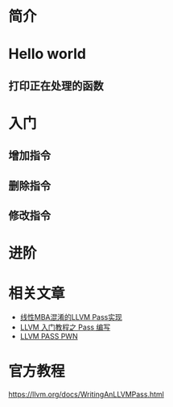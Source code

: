 # 简介
# Hello world
## 打印正在处理的函数

# 入门
## 增加指令
## 删除指令
## 修改指令
# 进阶
## 
# 相关文章
- [线性MBA混淆的LLVM Pass实现](https://bbs.pediy.com/thread-271574.htm)
- [LLVM 入门教程之 Pass 编写](https://blog.yuuoniy.cn/posts/llvm-pass-1/)
- [LLVM PASS PWN](https://www.anquanke.com/post/id/240748)
# 官方教程
https://llvm.org/docs/WritingAnLLVMPass.html
